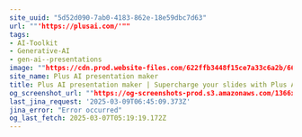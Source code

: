 ```yaml
---
site_uuid: "5d52d090-7ab0-4183-862e-18e59dbc7d63"
url: ""'https://plusai.com/'""
tags:
- AI-Toolkit
- Generative-AI
- gen-ai--presentations
image: ""https://cdn.prod.website-files.com/622ffb3448f15ce7a33c6a2b/66e87e13710938ddde0670c1_og%20-%20Plus%20AI%20presentation%20maker%20(1).avif""
site_name: Plus AI presentation maker
title: Plus AI presentation maker | Supercharge your slides with Plus AI
og_screenshot_url: ""https://og-screenshots-prod.s3.amazonaws.com/1366x768/80/false/a132a1b74c5d05d74f9cda5d53c29b2536c0fe47d9e6d7cd4ff11015ff828561.jpeg""
last_jina_request: '2025-03-09T06:45:09.373Z'
jina_error: "Error occurred"
og_last_fetch: 2025-03-07T05:19:19.172Z
---
```


